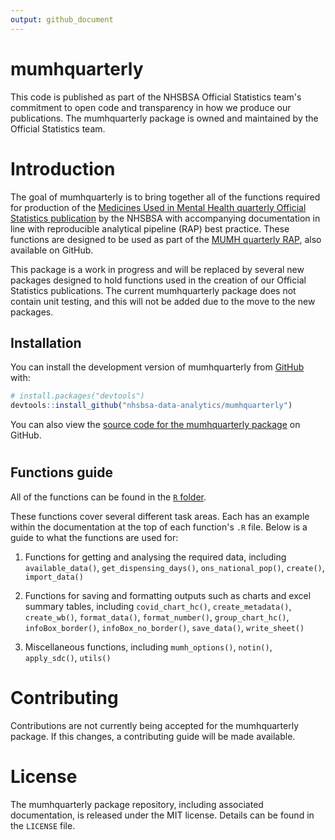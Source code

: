 ```yaml
---
output: github_document
---
```


<!-- README.md is generated from README.Rmd. Please edit that file -->

# mumhquarterly

<!-- badges: start -->
<!-- badges: end -->

This code is published as part of the NHSBSA Official Statistics team's commitment to open code and transparency in how we produce our publications. The mumhquarterly package is owned and maintained by the Official Statistics team.

# Introduction

The goal of mumhquarterly is to bring together all of the functions required for production of the [Medicines Used in Mental Health quarterly Official Statistics publication](https://www.nhsbsa.nhs.uk/statistical-collections/medicines-used-mental-health-england) by the NHSBSA with accompanying documentation in line with reproducible analytical pipeline (RAP) best practice. These functions are designed to be used as part of the [MUMH quarterly RAP](https://github.com/nhsbsa-data-analytics/mumh-quarterly-rap), also available on GitHub.

This package is a work in progress and will be replaced by several new packages designed to hold functions used in the creation of our Official Statistics publications. The current mumhquarterly package does not contain unit testing, and this will not be added due to the move to the new packages.

## Installation

You can install the development version of mumhquarterly from [GitHub](https://github.com/) with:

``` r
# install.packages("devtools")
devtools::install_github("nhsbsa-data-analytics/mumhquarterly")
```
You can also view the [source code for the mumhquarterly package](https://github.com/nhsbsa-data-analytics/mumhquarterly) on GitHub.

# 

## Functions guide

All of the functions can be found in the [`R` folder](https://github.com/nhsbsa-data-analytics/mumhquarterly/tree/main/R). 

These functions cover several different task areas. Each has an example within the documentation at the top of each function's `.R` file. Below is a guide to what the functions are used for:

1. Functions for getting and analysing the required data, including `available_data()`, `get_dispensing_days()`, `ons_national_pop()`, `create()`, `import_data()`

2. Functions for saving and formatting outputs such as charts and excel summary tables, including `covid_chart_hc()`, `create_metadata()`, `create_wb()`, `format_data()`, `format_number()`, `group_chart_hc()`, `infoBox_border()`, `infoBox_no_border()`, `save_data()`, `write_sheet()`

3. Miscellaneous functions, including `mumh_options()`, `notin()`, `apply_sdc()`, `utils()`

# Contributing

Contributions are not currently being accepted for the mumhquarterly package. If this changes, a contributing guide will be made available.

# License

The mumhquarterly package repository, including associated documentation, is released under the MIT license. Details can be found in the `LICENSE` file.
